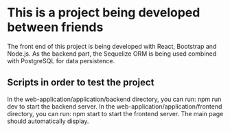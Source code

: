 # This is a project being developed between friends
The front end of this project is being developed with React, Bootstrap and Node.js. As the backend part, the Sequelize ORM is being used combined with PostgreSQL for data persistence.

## Scripts in order to test the project

In the web-application/application/backend directory, you can run: npm run dev to start the backend server.
In the web-application/application/frontend directory, you can run: npm start to start the frontend server. The main page should automatically display.

